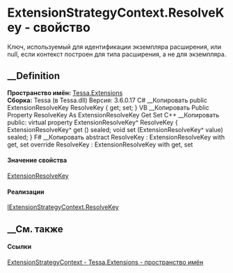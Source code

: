 # ExtensionStrategyContext.ResolveKey - свойство
Ключ, используемый для идентификации экземпляра расширения, или null, если
контекст построен для типа расширения, а не для экземпляра.
## __Definition
 **Пространство имён:** [Tessa.Extensions](N_Tessa_Extensions.htm)  
 **Сборка:** Tessa (в Tessa.dll) Версия: 3.6.0.17
C# __Копировать
     public ExtensionResolveKey ResolveKey { get; set; }
VB __Копировать
     Public Property ResolveKey As ExtensionResolveKey
    	Get
    	Set
C++ __Копировать
     public:
    virtual property ExtensionResolveKey^ ResolveKey {
    	ExtensionResolveKey^ get () sealed;
    	void set (ExtensionResolveKey^ value) sealed;
    }
F# __Копировать
     abstract ResolveKey : ExtensionResolveKey with get, set
    override ResolveKey : ExtensionResolveKey with get, set
#### Значение свойства
[ExtensionResolveKey](T_Tessa_Extensions_ExtensionResolveKey.htm)
#### Реализации
[IExtensionStrategyContext.ResolveKey](P_Tessa_Extensions_IExtensionStrategyContext_ResolveKey.htm)  
##  __См. также
#### Ссылки
[ExtensionStrategyContext - ](T_Tessa_Extensions_ExtensionStrategyContext.htm)
[Tessa.Extensions - пространство имён](N_Tessa_Extensions.htm)
